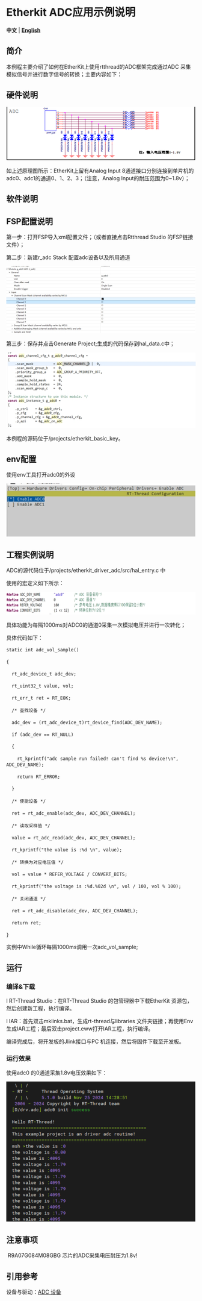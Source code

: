 # Etherkit  ADC应用示例说明

**中文** | [**English**](./README.md)

## 简介

本例程主要介绍了如何在EtherKit上使用rtthread的ADC框架完成通过ADC 采集模拟信号并进行数字信号的转换；主要内容如下：

## 硬件说明

![image-20241121103911617](./figures/image-20241121103911617.png)

如上述原理图所示：EtherKit上留有Analog  Input 8通道接口分别连接到单片机的adc0、adc1的通道0、1、2、3；（注意，Analog Input的耐压范围为0~1.8v）；

##  软件说明

## FSP配置说明

第一步：打开FSP导入xml配置文件；（或者直接点击Rtthread Studio 的FSP链接文件）；

第二步：新建r_adc Stack 配置adc设备以及所用通道

![image-20241121103918629](./figures/image-20241121103918629.png)

第三步：保存并点击Generate Project;生成的代码保存到hal_data.c中；

![image-20241121104129821](./figures/image-20241121104129821.png)

本例程的源码位于/projects/etherkit_basic_key。

## env配置

使用env工具打开adc0的外设

![image-20241121103936802](./figures/image-20241121103936802.png)

## 工程实例说明

ADC的源代码位于/projects/etherkit_driver_adc/src/hal_entry.c 中

使用的宏定义如下所示：

![image-20241121103952259](./figures/image-20241121103952259.png)

具体功能为每隔1000ms对ADC0的通道0采集一次模拟电压并进行一次转化；

具体代码如下：

```
static int adc_vol_sample()

{

  rt_adc_device_t adc_dev;

  rt_uint32_t value, vol;

  rt_err_t ret = RT_EOK;

  /* 查找设备 */

  adc_dev = (rt_adc_device_t)rt_device_find(ADC_DEV_NAME);

  if (adc_dev == RT_NULL)

  {

​    rt_kprintf("adc sample run failed! can't find %s device!\n", ADC_DEV_NAME);

​    return RT_ERROR;

  }

  /* 使能设备 */

  ret = rt_adc_enable(adc_dev, ADC_DEV_CHANNEL);

  /* 读取采样值 */

  value = rt_adc_read(adc_dev, ADC_DEV_CHANNEL);

  rt_kprintf("the value is :%d \n", value);

  /* 转换为对应电压值 */

  vol = value * REFER_VOLTAGE / CONVERT_BITS;

  rt_kprintf("the voltage is :%d.%02d \n", vol / 100, vol % 100);

  /* 关闭通道 */

  ret = rt_adc_disable(adc_dev, ADC_DEV_CHANNEL);

  return ret;

}
```



 

实例中While循环每隔1000ms调用一次adc_vol_sample;

 

## 运行

### 编译&下载

l RT-Thread Studio：在RT-Thread Studio 的包管理器中下载EtherKit 资源包，然后创建新工程，执行编译。

l IAR：首先双击mklinks.bat，生成rt-thread与libraries 文件夹链接；再使用Env 生成IAR工程；最后双击project.eww打开IAR工程，执行编译。

编译完成后，将开发板的Jlink接口与PC 机连接，然后将固件下载至开发板。

### 运行效果

使用adc0 的0通道采集1.8v电压效果如下：

![image-20241125155851070](./figures/image-20241125155851070.png)



## 注意事项

​	R9A07G084M08GBG 芯片的ADC采集电压耐压为1.8v!

## 引用参考

设备与驱动：[ADC 设备](https://www.rt-thread.org/document/site/#/rt-thread-version/rt-thread-standard/programming-manual/device/adc/adc)

 
